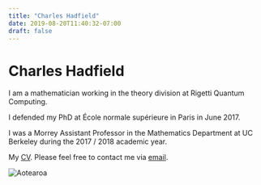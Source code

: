 ```yaml
---
title: "Charles Hadfield"
date: 2019-08-20T11:40:32-07:00
draft: false
---
```


# Charles Hadfield

I am a mathematician working in the theory division at Rigetti Quantum Computing.

I defended my PhD at École normale supérieure in Paris in June 2017.

I was a Morrey Assistant Professor in the Mathematics Department at UC Berkeley during the 2017 / 2018 academic year.

My [CV](/pdf/cv.pdf). Please feel free to contact me via [email](mailto:charles.hadfield@gmail.com).

<img id="cricket" src="./img/cricket.jpeg" alt="Aotearoa">
